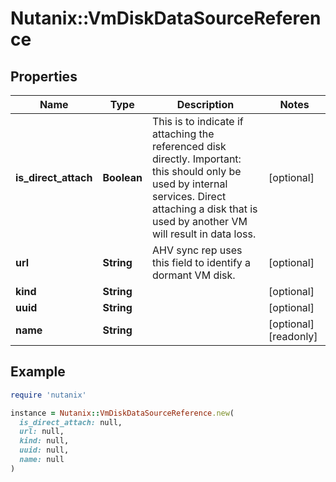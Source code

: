 # Nutanix::VmDiskDataSourceReference

## Properties

| Name | Type | Description | Notes |
| ---- | ---- | ----------- | ----- |
| **is_direct_attach** | **Boolean** | This is to indicate if attaching the referenced disk directly. Important: this should only be used by internal services. Direct attaching a disk that is used by another VM will result in data loss.  | [optional] |
| **url** | **String** | AHV sync rep uses this field to identify a dormant VM disk.  | [optional] |
| **kind** | **String** |  | [optional] |
| **uuid** | **String** |  | [optional] |
| **name** | **String** |  | [optional][readonly] |

## Example

```ruby
require 'nutanix'

instance = Nutanix::VmDiskDataSourceReference.new(
  is_direct_attach: null,
  url: null,
  kind: null,
  uuid: null,
  name: null
)
```

